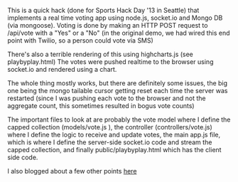 This is a quick hack (done for Sports Hack Day '13 in Seattle) that implements 
a real time voting app using node.js, socket.io and Mongo DB (via mongoose).
Voting is done by making an HTTP POST request to /api/vote with a "Yes" or a "No" (in the original demo, 
we had wired this end point with Twilio, so a person could vote via SMS) 

There's also a terrible rendering of this using highcharts.js (see playbyplay.html) The votes were pushed realtime
to the browser using socket.io and rendered using a chart. 

The whole thing mostly works, but there are definitely some issues, the big one being the mongo tailable cursor 
getting reset each time the server was restarted (since I was pushing each vote to the browser and not the aggregate
count, this sometimes resulted in bogus vote counts) 

The important files to look at are probably the vote model where I define the capped collection (models/vote.js ),
the controller (controllers/vote.js) where I define the logic to receive and update votes,
the main app.js file, which is where I define the server-side socket.io code and stream the capped collection,
and finally public/playbyplay.html which has the client side code. 

I also blogged about a few other points [here](http://rohitnair.info/real-time-voting-app-with-node-js-socket-io-and-mongoose/) 

